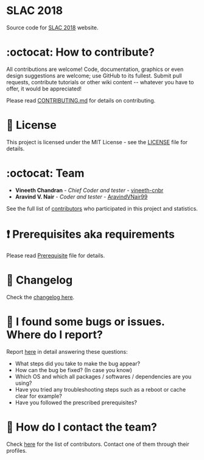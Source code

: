 # SLAC 2018

Source code for [SLAC 2018](https://slacfest.in/) website.

# :octocat: How to contribute?

All contributions are welcome! Code, documentation, graphics or even design suggestions are welcome; use GitHub to its fullest. Submit pull requests, contribute tutorials or other wiki content -- whatever you have to offer, it would be appreciated!

Please read [CONTRIBUTING.md](CONTRIBUTING.md) for details on contributing.

# :scroll: License

This project is licensed under the MIT License - see the [LICENSE](LICENSE) file for details.

# :octocat: Team

* **Vineeth Chandran** - *Chief Coder and tester* - [vineeth-cnbr](https://github.com/vineeth-cnbr)
* **Aravind V. Nair** - *Coder and tester* - [AravindVNair99](https://github.com/aravindvnair99)

See the full list of [contributors](https://github.com/vineeth-cnbr/slac2018/graphs/contributors) who participated in this project and statistics.

# :heavy_exclamation_mark: Prerequisites aka requirements

Please read [Prerequisite](Prerequisite.md) file for details.

# :scroll: Changelog

Check the [changelog here](https://github.com/vineeth-cnbr/slac2018/commits/master).

# :scroll: I found some bugs or issues. Where do I report?

Report [here](https://github.com/vineeth-cnbr/slac2018/issues/new) in detail answering these questions:

* What steps did you take to make the bug appear?
* How can the bug be fixed? (In case you know)
* Which OS and which all packages / softwares / dependencies are you using?
* Have you tried any troubleshooting steps such as a reboot or cache clear for example?
* Have you followed the prescribed prerequisites?

# :scroll: How do I contact the team?

Check [here](https://github.com/vineeth-cnbr/slac2018/graphs/contributors) for the list of contributors. Contact one of them through their profiles.
